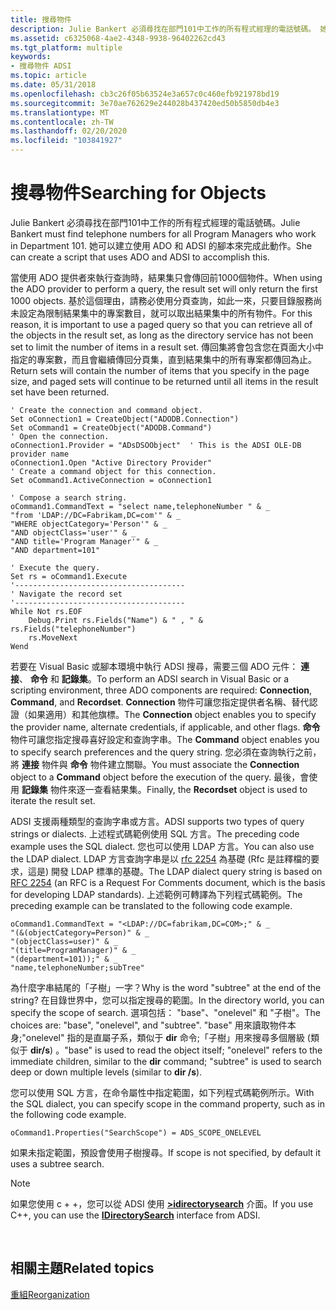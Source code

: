 ```yaml
---
title: 搜尋物件
description: Julie Bankert 必須尋找在部門101中工作的所有程式經理的電話號碼。 她可以建立使用 ADO 和 ADSI 的腳本來完成此動作。
ms.assetid: c6325068-4ae2-4348-9938-96402262cd43
ms.tgt_platform: multiple
keywords:
- 搜尋物件 ADSI
ms.topic: article
ms.date: 05/31/2018
ms.openlocfilehash: cb3c26f05b63524e3a657c0c460efb921978bd19
ms.sourcegitcommit: 3e70ae762629e244028b437420ed50b5850db4e3
ms.translationtype: MT
ms.contentlocale: zh-TW
ms.lasthandoff: 02/20/2020
ms.locfileid: "103841927"
---
```

# <a name="searching-for-objects"></a><span data-ttu-id="f343e-105">搜尋物件</span><span class="sxs-lookup"><span data-stu-id="f343e-105">Searching for Objects</span></span>

<span data-ttu-id="f343e-106">Julie Bankert 必須尋找在部門101中工作的所有程式經理的電話號碼。</span><span class="sxs-lookup"><span data-stu-id="f343e-106">Julie Bankert must find telephone numbers for all Program Managers who work in Department 101.</span></span> <span data-ttu-id="f343e-107">她可以建立使用 ADO 和 ADSI 的腳本來完成此動作。</span><span class="sxs-lookup"><span data-stu-id="f343e-107">She can create a script that uses ADO and ADSI to accomplish this.</span></span>

<span data-ttu-id="f343e-108">當使用 ADO 提供者來執行查詢時，結果集只會傳回前1000個物件。</span><span class="sxs-lookup"><span data-stu-id="f343e-108">When using the ADO provider to perform a query, the result set will only return the first 1000 objects.</span></span> <span data-ttu-id="f343e-109">基於這個理由，請務必使用分頁查詢，如此一來，只要目錄服務尚未設定為限制結果集中的專案數目，就可以取出結果集中的所有物件。</span><span class="sxs-lookup"><span data-stu-id="f343e-109">For this reason, it is important to use a paged query so that you can retrieve all of the objects in the result set, as long as the directory service has not been set to limit the number of items in a result set.</span></span> <span data-ttu-id="f343e-110">傳回集將會包含您在頁面大小中指定的專案數，而且會繼續傳回分頁集，直到結果集中的所有專案都傳回為止。</span><span class="sxs-lookup"><span data-stu-id="f343e-110">Return sets will contain the number of items that you specify in the page size, and paged sets will continue to be returned until all items in the result set have been returned.</span></span>


```VB
' Create the connection and command object.
Set oConnection1 = CreateObject("ADODB.Connection")
Set oCommand1 = CreateObject("ADODB.Command")
' Open the connection.
oConnection1.Provider = "ADsDSOObject"  ' This is the ADSI OLE-DB provider name
oConnection1.Open "Active Directory Provider"
' Create a command object for this connection.
Set oCommand1.ActiveConnection = oConnection1

' Compose a search string.
oCommand1.CommandText = "select name,telephoneNumber " & _
"from 'LDAP://DC=Fabrikam,DC=com'" & _
"WHERE objectCategory='Person'" & _
"AND objectClass='user'" & _
"AND title='Program Manager'" & _
"AND department=101"

' Execute the query.
Set rs = oCommand1.Execute
'--------------------------------------
' Navigate the record set
'--------------------------------------
While Not rs.EOF
    Debug.Print rs.Fields("Name") & " , " & rs.Fields("telephoneNumber")
    rs.MoveNext
Wend
```



<span data-ttu-id="f343e-111">若要在 Visual Basic 或腳本環境中執行 ADSI 搜尋，需要三個 ADO 元件： **連接**、 **命令** 和 **記錄集**。</span><span class="sxs-lookup"><span data-stu-id="f343e-111">To perform an ADSI search in Visual Basic or a scripting environment, three ADO components are required: **Connection**, **Command**, and **Recordset**.</span></span> <span data-ttu-id="f343e-112">**Connection** 物件可讓您指定提供者名稱、替代認證（如果適用）和其他旗標。</span><span class="sxs-lookup"><span data-stu-id="f343e-112">The **Connection** object enables you to specify the provider name, alternate credentials, if applicable, and other flags.</span></span> <span data-ttu-id="f343e-113">**命令** 物件可讓您指定搜尋喜好設定和查詢字串。</span><span class="sxs-lookup"><span data-stu-id="f343e-113">The **Command** object enables you to specify search preferences and the query string.</span></span> <span data-ttu-id="f343e-114">您必須在查詢執行之前，將 **連接** 物件與 **命令** 物件建立關聯。</span><span class="sxs-lookup"><span data-stu-id="f343e-114">You must associate the **Connection** object to a **Command** object before the execution of the query.</span></span> <span data-ttu-id="f343e-115">最後，會使用 **記錄集** 物件來逐一查看結果集。</span><span class="sxs-lookup"><span data-stu-id="f343e-115">Finally, the **Recordset** object is used to iterate the result set.</span></span>

<span data-ttu-id="f343e-116">ADSI 支援兩種類型的查詢字串或方言。</span><span class="sxs-lookup"><span data-stu-id="f343e-116">ADSI supports two types of query strings or dialects.</span></span> <span data-ttu-id="f343e-117">上述程式碼範例使用 SQL 方言。</span><span class="sxs-lookup"><span data-stu-id="f343e-117">The preceding code example uses the SQL dialect.</span></span> <span data-ttu-id="f343e-118">您也可以使用 LDAP 方言。</span><span class="sxs-lookup"><span data-stu-id="f343e-118">You can also use the LDAP dialect.</span></span> <span data-ttu-id="f343e-119">LDAP 方言查詢字串是以 [rfc 2254](https://www.ietf.org/rfc/rfc2254.txt) 為基礎 (Rfc 是註釋檔的要求，這是) 開發 LDAP 標準的基礎。</span><span class="sxs-lookup"><span data-stu-id="f343e-119">The LDAP dialect query string is based on [RFC 2254](https://www.ietf.org/rfc/rfc2254.txt) (an RFC is a Request For Comments document, which is the basis for developing LDAP standards).</span></span> <span data-ttu-id="f343e-120">上述範例可轉譯為下列程式碼範例。</span><span class="sxs-lookup"><span data-stu-id="f343e-120">The preceding example can be translated to the following code example.</span></span>


```VB
oCommand1.CommandText = "<LDAP://DC=fabrikam,DC=COM>;" & _
"(&(objectCategory=Person)" & _
"(objectClass=user)" & _
"(title=ProgramManager)" & _
"(department=101));" & _
"name,telephoneNumber;subTree"
```



<span data-ttu-id="f343e-121">為什麼字串結尾的「子樹」一字？</span><span class="sxs-lookup"><span data-stu-id="f343e-121">Why is the word "subtree" at the end of the string?</span></span> <span data-ttu-id="f343e-122">在目錄世界中，您可以指定搜尋的範圍。</span><span class="sxs-lookup"><span data-stu-id="f343e-122">In the directory world, you can specify the scope of search.</span></span> <span data-ttu-id="f343e-123">選項包括： "base"、"onelevel" 和 "子樹"。</span><span class="sxs-lookup"><span data-stu-id="f343e-123">The choices are: "base", "onelevel", and "subtree".</span></span> <span data-ttu-id="f343e-124">"base" 用來讀取物件本身;"onelevel" 指的是直屬子系，類似于 **dir** 命令;「子樹」用來搜尋多個層級 (類似于 **dir/s**) 。</span><span class="sxs-lookup"><span data-stu-id="f343e-124">"base" is used to read the object itself; "onelevel" refers to the immediate children, similar to the **dir** command; "subtree" is used to search deep or down multiple levels (similar to **dir /s**).</span></span>

<span data-ttu-id="f343e-125">您可以使用 SQL 方言，在命令屬性中指定範圍，如下列程式碼範例所示。</span><span class="sxs-lookup"><span data-stu-id="f343e-125">With the SQL dialect, you can specify scope in the command property, such as in the following code example.</span></span>


```VB
oCommand1.Properties("SearchScope") = ADS_SCOPE_ONELEVEL
```



<span data-ttu-id="f343e-126">如果未指定範圍，預設會使用子樹搜尋。</span><span class="sxs-lookup"><span data-stu-id="f343e-126">If scope is not specified, by default it uses a subtree search.</span></span>

> [!Note]  
> <span data-ttu-id="f343e-127">如果您使用 c + +，您可以從 ADSI 使用 [**>idirectorysearch**](/windows/desktop/api/Iads/nn-iads-idirectorysearch) 介面。</span><span class="sxs-lookup"><span data-stu-id="f343e-127">If you use C++, you can use the [**IDirectorySearch**](/windows/desktop/api/Iads/nn-iads-idirectorysearch) interface from ADSI.</span></span>

 

## <a name="related-topics"></a><span data-ttu-id="f343e-128">相關主題</span><span class="sxs-lookup"><span data-stu-id="f343e-128">Related topics</span></span>

<dl> <dt>

[<span data-ttu-id="f343e-129">重組</span><span class="sxs-lookup"><span data-stu-id="f343e-129">Reorganization</span></span>](reorganization.md)
</dt> </dl>

 

 




